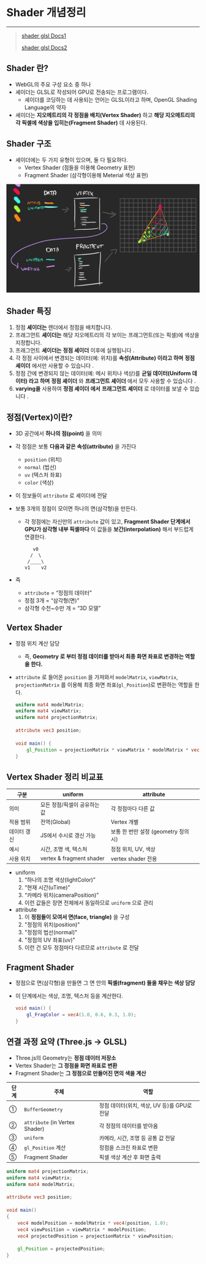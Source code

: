 # Shader 개념정리 

---

>[shader glsl Docs1](https://thebookofshaders.com/)
>
>[shader glsl Docs2](https://shaderific.com/glsl.html)

## Shader 란? 

- WebGL의 주요 구성 요소 중 하나
- 셰이더는 GLSL로 작성되어 GPU로 전송되는 프로그램이다. 
  - 셰이더를 코딩하는 데 사용되는 언어는 GLSL이라고 하며, OpenGL Shading Language의 약자
- 셰이더는 **지오메트리의 각 정점을 배치(Vertex Shader)** 하고 **해당 지오메트리의 각 픽셀에 색상을 입히는(Fragment Shader)** 데 사용된다. 

## Shader 구조

- 셰이더에는 두 가지 유형이 있으며, 둘 다 필요하다. 
  - Vertex Shader (점들을 이용해 Geometry 표현)
  - Fragment Shader (삼각형이용해 Meterial 색상 표현)

<img src="./images/vertex_fragment_shader.png">

## Shader 특징 

1. 정점 **셰이더는** 렌더에서 정점을 배치합니다.
2. 프래그먼트 **셰이더는** 해당 지오메트리의 각 보이는 프래그먼트(또는 픽셀)에 색상을 지정합니다.
3. 프래그먼트 **셰이더는** **정점 셰이더** 이후에 실행됩니다 .
4. 각 정점 사이에서 변경되는 데이터(예: 위치)를 **속성(Attribute) 이라고 하며** **정점 셰이더** 에서만 사용할 수 있습니다 .
5. 정점 간에 변경되지 않는 데이터(예: 메시 위치나 색상)를 **균일 데이터(Uniform 데이터) 라고 하며** **정점 셰이더** 와 **프래그먼트 셰이더** 에서 모두 사용할 수 있습니다 .
6. **varying을** 사용하여 **정점 셰이더 에서** **프래그먼트 셰이더** 로 데이터를 보낼 수 있습니다 .

## 정점(Vertex)이란? 

- 3D 공간에서 **하나의 점(point)** 을 의미

- 각 정점은 보통 **다음과 같은 속성(attribute)** 을 가진다

  - `position` (위치)
  - `normal` (법선)
  - `uv` (텍스처 좌표)
  - `color` (색상)

- 이 정보들이 `attribute` 로 셰이더에 전달

- 보통 3개의 정점이 모이면 하나의 면(삼각형)을 만든다.

  - 각 정점에는 자신만의 `attribute` 값이 있고, **Fragment Shader 단계에서 GPU가 삼각형 내부 픽셀마다** 이 값들을 **보간(interpolation)** 해서 부드럽게 연결한다. 

    ```
       v0
      /  \
     /____\
    v1    v2
    ```

- 즉

  - `attribute` = “정점의 데이터”
  - 정점 3개 = “삼각형(면)”
  - 삼각형 수천~수만 개 = “3D 모델”

## Vertex Shader 

- 정점 위치 계산 담당

  - 즉, **Geometry 로 부터 정점 데이터를 받아서 최종 화면 좌표로 변경하는 역할을 한다.** 

- `attribute` 로 들어온 `position` 을 가져와서 `modelMatrix`, `viewMatrix`, `projectionMatrix` 를 이용해 최종 화면 좌표(`gl_Position`)로 변환하는 역할을 한다. 

  ```glsl
  uniform mat4 modelMatrix;
  uniform mat4 viewMatrix;
  uniform mat4 projectionMatrix;
  
  attribute vec3 position;
  
  void main() {
      gl_Position = projectionMatrix * viewMatrix * modelMatrix * vec4(position, 1.0);
  }
  ```

## Vertex Shader 정리 비교표

| 구분        | uniform                      | attribute                            |
| ----------- | ---------------------------- | ------------------------------------ |
| 의미        | 모든 정점/픽셀이 공유하는 값 | 각 정점마다 다른 값                  |
| 적용 범위   | 전역(Global)                 | Vertex 개별                          |
| 데이터 갱신 | JS에서 수시로 갱신 가능      | 보통 한 번만 설정 (geometry 정의 시) |
| 예시        | 시간, 조명 색, 텍스처        | 정점 위치, UV, 색상                  |
| 사용 위치   | vertex & fragment shader     | vertex shader 전용                   |

- uniform 
  1. “하나의 조명 색상(lightColor)”
  2. “현재 시간(uTime)”
  3. “카메라 위치(cameraPosition)”
  4. 이런 값들은 장면 전체에서 동일하므로 `uniform` 으로 관리 
- attribute
  1. 이 **정점들이 모여서 면(face, triangle)** 을 구성
  2. "정점의 위치(position)"
  3. "정점의 법선(normal)"
  4. "정점의 UV 좌표(uv)"
  5. 이런 건 모두 정점마다 다르므로 `attribute` 로 전달

## Fragment Shader 

- 정점으로 면(삼각형)을 만들면 그 면 안의 **픽셀(fragment) 들을 채우는 색상 담당**

- 이 단계에서는 색상, 조명, 텍스처 등을 계산한다. 

  ```glsl
  void main() {
      gl_FragColor = vec4(1.0, 0.6, 0.3, 1.0);
  }
  ```

## 연결 과정 요약 (Three.js → GLSL)

- Three.js의 Geometry는 **정점 데이터 저장소**
- Vertex Shader는 **그 정점을 화면 좌표로 변환**
- Fragment Shader는 **그 정점으로 만들어진 면의 색을 계산**

| 단계 | 주체                           | 역할                                        |
| ---- | ------------------------------ | ------------------------------------------- |
| ①    | `BufferGeometry`               | 정점 데이터(위치, 색상, UV 등)를 GPU로 전달 |
| ②    | `attribute` (in Vertex Shader) | 각 정점의 데이터를 받아옴                   |
| ③    | `uniform`                      | 카메라, 시간, 조명 등 공통 값 전달          |
| ④    | `gl_Position` 계산             | 정점을 스크린 좌표로 변환                   |
| ⑤    | Fragment Shader                | 픽셀 색상 계산 후 화면 출력                 |

```glsl
uniform mat4 projectionMatrix;
uniform mat4 viewMatrix;
uniform mat4 modelMatrix;

attribute vec3 position;

void main()
{
    vec4 modelPosition = modelMatrix * vec4(position, 1.0);
    vec4 viewPosition = viewMatrix * modelPosition;
    vec4 projectedPosition = projectionMatrix * viewPosition;
    
    gl_Position = projectedPosition;
}
```

